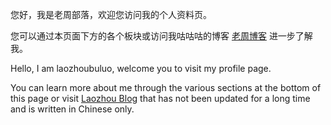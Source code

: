 您好，我是老周部落，欢迎您访问我的个人资料页。

您可以通过本页面下方的各个板块或访问我咕咕咕的博客 [老周博客](https://laozhou.org/) 进一步了解我。

Hello, I am laozhoubuluo, welcome you to visit my profile page.

You can learn more about me through the various sections at the bottom of this page or visit [Laozhou Blog](https://laozhou.org/) that has not been updated for a long time and is written in Chinese only.
